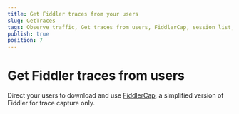 ```yaml
---
title: Get Fiddler traces from your users 
slug: GetTraces
tags: Observe traffic, Get traces from users, FiddlerCap, session list, HTTP session, https session, ftp session, requests, responses, QuickExec, FiddlerScript
publish: true
position: 7
---
```


Get Fiddler traces from users
=============================

Direct your users to download and use [FiddlerCap][1], a simplified version of Fiddler for trace capture only.

[1]: http://fiddlercap.com
